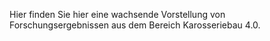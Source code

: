 Hier finden Sie hier eine wachsende Vorstellung von Forschungsergebnissen aus dem Bereich Karosseriebau 4.0.
